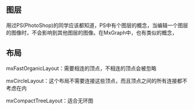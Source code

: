 



## 图层

用过PS(PhotoShop)的同学应该都知道，PS中有个图层的概念，当编辑一个图层的图像时，不会影响到其他图层的图像。在MxGraph中，也有类似的概念，



## 布局



mxFastOrganicLayout：需要相连的顶点，不相连的顶点会被忽略

mxCircleLayout：这个布局不需要连接这些顶点，而且顶点之间的所有连接都不考虑在内

mxCompactTreeLayout：适合无环图